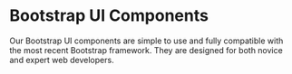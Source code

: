 # Bootstrap UI Components
Our Bootstrap UI components are simple to use and fully compatible with the most recent Bootstrap framework. They are designed for both novice and expert web developers. 
